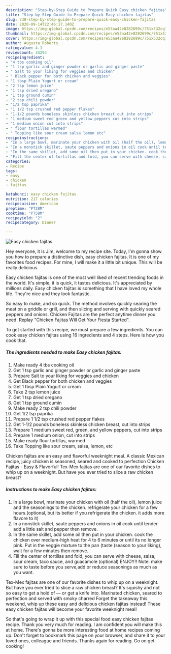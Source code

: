```yaml
---
description: "Step-by-Step Guide to Prepare Quick Easy chicken fajitas"
title: "Step-by-Step Guide to Prepare Quick Easy chicken fajitas"
slug: 730-step-by-step-guide-to-prepare-quick-easy-chicken-fajitas
date: 2020-09-14T22:46:17.140Z
image: https://img-global.cpcdn.com/recipes/e53aa42e8282699c/751x532cq70/easy-chicken-fajitas-recipe-main-photo.jpg
thumbnail: https://img-global.cpcdn.com/recipes/e53aa42e8282699c/751x532cq70/easy-chicken-fajitas-recipe-main-photo.jpg
cover: https://img-global.cpcdn.com/recipes/e53aa42e8282699c/751x532cq70/easy-chicken-fajitas-recipe-main-photo.jpg
author: Augusta Roberts
ratingvalue: 4.1
reviewcount: 34294
recipeingredient:
- "4 tbs cooking oil"
- "1 tsp garlic and ginger powder or garlic and ginger paste"
- " Salt to your liking for veggies and chicken"
- " Black pepper for both chicken and veggies"
- "1 tbsp Plain Yogurt or cream"
- "2 tsp lemon juice"
- "1 tsp dried oregano"
- "1 tsp ground cumin"
- "2 tsp chili powder"
- "1/2 tsp paprika"
- "1 1/2 tsp crushed red pepper flakes"
- "1-1/2 pounds boneless skinless chicken breast cut into strips"
- "1 medium sweet red green and yellow peppers cut into strips"
- "1 medium onion cut into strips"
- " flour tortillas warmed"
- " Topping like sour cream salsa lemon etc"
recipeinstructions:
- "In a large bowl, marinate your chicken with oil (half the oil), lemon juice and the seasonings to the chicken. refrigerate your chicken for a few hours.(optional, but its better if you refrigerate the chicken. it adds more flavore to it)"
- "In a nonstick skillet, saute peppers and onions in oil cook until tender add a little salt and pepper then remove."
- "In the same skillet, add some oil then put in your chicken. cook the chicken over medium-high heat for 4 to 6 minutes or until its no longer pink. Put in the veggie mixture to the pan (taste (season to your liking), wait for a few minutes then remove."
- "Fill the center of tortillas and fold, you can serve with cheese, salsa, sour cream, taco sauce, and guacamole (optional) ENJOY!! Note: make sure to taste before you serve,add or reduce seasonings as much as you want."
categories:
- Recipe
tags:
- easy
- chicken
- fajitas

katakunci: easy chicken fajitas 
nutrition: 217 calories
recipecuisine: American
preptime: "PT28M"
cooktime: "PT58M"
recipeyield: "2"
recipecategory: Dinner

---
```



![Easy chicken fajitas](https://img-global.cpcdn.com/recipes/e53aa42e8282699c/751x532cq70/easy-chicken-fajitas-recipe-main-photo.jpg)

Hey everyone, it is Jim, welcome to my recipe site. Today, I'm gonna show you how to prepare a distinctive dish, easy chicken fajitas. It is one of my favorites food recipes. For mine, I will make it a little bit unique. This will be really delicious.

Easy chicken fajitas is one of the most well liked of recent trending foods in the world. It's simple, it is quick, it tastes delicious. It's appreciated by millions daily. Easy chicken fajitas is something that I have loved my whole life. They're nice and they look fantastic.

So easy to make, and so quick. The method involves quickly searing the meat on a griddle or grill, and then slicing and serving with quickly seared peppers and onions. Chicken Fajitas are the perfect anytime dinner you need. Replay &#34;Chicken Fajitas Will Get Your Fiesta Started&#34;.


To get started with this recipe, we must prepare a few ingredients. You can cook easy chicken fajitas using 16 ingredients and 4 steps. Here is how you cook that.

<!--inarticleads1-->

##### The ingredients needed to make Easy chicken fajitas:

1. Make ready 4 tbs cooking oil
1. Get 1 tsp garlic and ginger powder or garlic and ginger paste
1. Prepare  Salt to your liking for veggies and chicken
1. Get  Black pepper for both chicken and veggies
1. Get 1 tbsp Plain Yogurt or cream
1. Take 2 tsp lemon juice
1. Get 1 tsp dried oregano
1. Get 1 tsp ground cumin
1. Make ready 2 tsp chili powder
1. Get 1/2 tsp paprika
1. Prepare 1 1/2 tsp crushed red pepper flakes
1. Get 1-1/2 pounds boneless skinless chicken breast, cut into strips
1. Prepare 1 medium sweet red, green, and yellow peppers, cut into strips
1. Prepare 1 medium onion, cut into strips
1. Make ready  flour tortillas, warmed
1. Take  Topping like sour cream, salsa, lemon, etc


Chicken fajitas are an easy and flavorful weeknight meal. A classic Mexican recipe, juicy chicken is seasoned, seared and cooked to perfection Chicken Fajitas - Easy &amp; Flavorful! Tex-Mex fajitas are one of our favorite dishes to whip up on a weeknight. But have you ever tried to slice a raw chicken breast? 

<!--inarticleads2-->

##### Instructions to make Easy chicken fajitas:

1. In a large bowl, marinate your chicken with oil (half the oil), lemon juice and the seasonings to the chicken. refrigerate your chicken for a few hours.(optional, but its better if you refrigerate the chicken. it adds more flavore to it)
1. In a nonstick skillet, saute peppers and onions in oil cook until tender add a little salt and pepper then remove.
1. In the same skillet, add some oil then put in your chicken. cook the chicken over medium-high heat for 4 to 6 minutes or until its no longer pink. Put in the veggie mixture to the pan (taste (season to your liking), wait for a few minutes then remove.
1. Fill the center of tortillas and fold, you can serve with cheese, salsa, sour cream, taco sauce, and guacamole (optional) ENJOY!! Note: make sure to taste before you serve,add or reduce seasonings as much as you want.


Tex-Mex fajitas are one of our favorite dishes to whip up on a weeknight. But have you ever tried to slice a raw chicken breast? It&#39;s squishy and not so easy to get a hold of — or get a knife into. Marinated chicken, seared to perfection and served with smoky charred Forget the takeaway this weekend, whip up these easy and delicious chicken fajitas instead! These easy chicken fajitas will become your favorite weeknight meal! 

So that's going to wrap it up with this special food easy chicken fajitas recipe. Thank you very much for reading. I am confident you will make this at home. There's gonna be more interesting food at home recipes coming up. Don't forget to bookmark this page on your browser, and share it to your loved ones, colleague and friends. Thanks again for reading. Go on get cooking!
